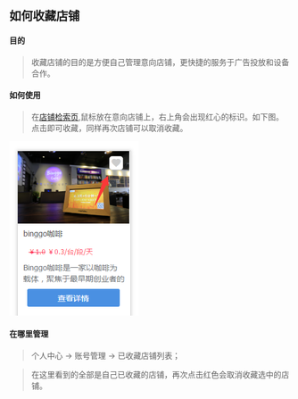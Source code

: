 ## 如何收藏店铺

#### 目的

> 收藏店铺的目的是方便自己管理意向店铺，更快捷的服务于广告投放和设备合作。

#### 如何使用

> 在[店铺检索页](http://www.naertui.com/index/bss-index//),鼠标放在意向店铺上，右上角会出现红心的标识。如下图。点击即可收藏，同样再次店铺可以取消收藏。

 ![](/assets/QQ截图20161128170526.png)

#### 在哪里管理

> 个人中心 ->  账号管理 -> 已收藏店铺列表；

> 在这里看到的全部是自己已收藏的店铺，再次点击红色会取消收藏选中的店铺。